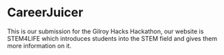 # CareerJuicer
This is our submission for the Gilroy Hacks Hackathon, our website is STEM4LIFE which introduces students into the STEM field and gives them more information on it.
